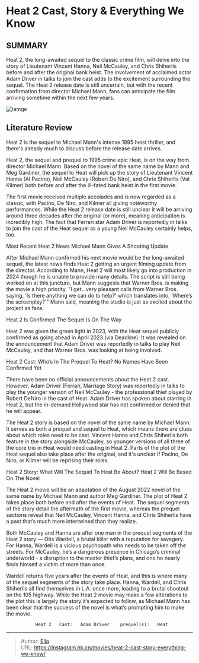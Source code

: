 # Heat 2 Cast, Story &amp; Everything We Know


## SUMMARY 



  Heat 2, the long-awaited sequel to the classic crime film, will delve into the story of Lieutenant Vincent Hanna, Neil McCauley, and Chris Shiherlis before and after the original bank heist.   The involvement of acclaimed actor Adam Driver in talks to join the cast adds to the excitement surrounding the sequel.   The Heat 2 release date is still uncertain, but with the recent confirmation from director Michael Mann, fans can anticipate the film arriving sometime within the next few years.  

![iamge](https://static1.srcdn.com/wordpress/wp-content/uploads/2023/10/heat-2-michael-mann-everything-we-know.jpg)

## Literature Review

Heat 2 is the sequel to Michael Mann&#39;s intense 1995 heist thriller, and there&#39;s already much to discuss before the release date arrives.




Heat 2, the sequel and prequel to 1995 crime epic Heat, is on the way from director Michael Mann. Based on the novel of the same name by Mann and Meg Gardiner, the sequel to Heat will pick up the story of Lieutenant Vincent Hanna (Al Pacino), Neil McCauley (Robert De Niro), and Chris Shiherlis (Val Kilmer) both before and after the ill-fated bank heist in the first movie.




The first movie received multiple accolades and is now regarded as a classic, with Pacino, De Niro, and Kilmer all giving noteworthy performances. While the Heat 2 release date is still unclear it will be arriving around three decades after the original (or more), meaning anticipation is incredibly high. The fact that Ferrari star Adam Driver is reportedly in talks to join the cast of the Heat sequel as a young Neil McCauley certainly helps, too.


 Most Recent Heat 2 News 
Michael Mann Gives A Shooting Update
         

After Michael Mann confirmed his next movie would be the long-awaited sequel, the latest news finds Heat 2 getting an urgent filming update from the director. According to Mann, Heat 2 will most likely go into production in 2024 though he is unable to provide many details. The script is still being worked on at this juncture, but Mann suggests that Warner Bros. is making the movie a high priority. &#34;I get...very pleasant calls from Warner Bros. saying, ‘Is there anything we can do to help?’ which translates into, ‘Where’s the screenplay?&#39;&#34; Mann said, meaning the studio is just as excited about the project as fans.






 Heat 2 Is Confirmed 
The Sequel Is On The Way
          

Heat 2 was given the green light in 2023, with the Heat sequel publicly confirmed as going ahead in April 2023 (via Deadline). It was revealed on the announcement that Adam Driver was reportedly in talks to play Neil McCauley, and that Warner Bros. was looking at being involved.



 Heat 2 Cast: Who’s In The Prequel To Heat? 
No Names Have Been Confirmed Yet
          

There have been no official announcements about the Heat 2 cast. However, Adam Driver (Ferrari, Marriage Story) was reportedly in talks to play the younger version of Neil McCauley - the professional thief played by Robert DeNiro in the cast of Heat. Adam Driver has spoken about starring in Heat 2, but the in-demand Hollywood star has not confirmed or denied that he will appear.




The Heat 2 story is based on the novel of the same name by Michael Mann. It serves as both a prequel and sequel to Heat, which means there are clues about which roles need to be cast. Vincent Hanna and Chris Shiherlis both feature in the story alongside McCauley, so younger versions of all three of the core trio in Heat would need casting in Heat 2. Parts of the plot of the Heat sequel also take place after the original, and it&#39;s unclear if Pacino, De Niro, or Kilmer will be reprising their roles. 



 Heat 2 Story: What Will The Sequel To Heat Be About? 
Heat 2 Will Be Based On The Novel
          

The Heat 2 movie will be an adaptation of the August 2022 novel of the same name by Michael Mann and author Meg Gardiner. The plot of Heat 2 takes place both before and after the events of Heat. The sequel segments of the story detail the aftermath of the first movie, whereas the prequel sections reveal that Neil McCauley, Vincent Hanna, and Chris Shiherlis have a past that’s much more intertwined than they realize.




Both McCauley and Hanna are after one man in the prequel segments of the Heat 2 story — Otis Wardell, a brutal killer with a reputation for savagery. For Hanna, Wardell is a vicious psychopath who needs to be taken off the streets. For McCauley, he’s a dangerous presence in Chicago’s criminal underworld - a disruption to the master thief’s plans, and one he nearly finds himself a victim of more than once.

Wardell returns five years after the events of Heat, and this is where many of the sequel segments of the story take place. Hanna, Wardell, and Chris Shiherlis all find themselves in L.A. once more, leading to a brutal shootout on the 105 highway. While the Heat 2 movie may make a few alterations to the plot this is largely the story it’s expected to follow, as Michael Mann has been clear that the success of the novel is what’s prompting him to make the movie.

               Heat 2   Cast:   Adam Driver    prequel(s):   Heat      

---

> Author: [Ella](https://instagram.hk.cn/)  
> URL: https://instagram.hk.cn/movies/heat-2-cast-story-everything-we-know/  


